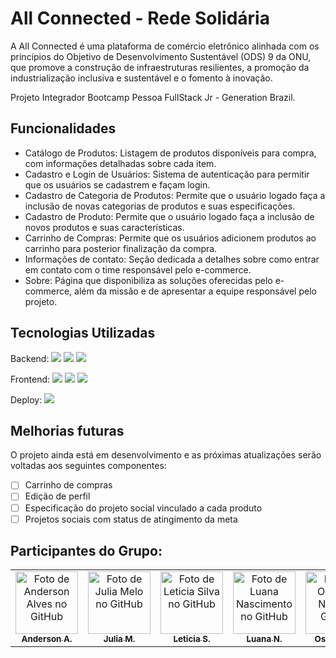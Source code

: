 # All Connected - Rede Solidária 

A All Connected é uma plataforma de comércio eletrônico alinhada com os princípios do Objetivo de Desenvolvimento Sustentável (ODS) 9 da ONU, que promove a construção de infraestruturas resilientes, a promoção da industrialização inclusiva e sustentável e o fomento à inovação.

Projeto Integrador Bootcamp Pessoa FullStack Jr - Generation Brazil. 

## Funcionalidades

- Catálogo de Produtos: Listagem de produtos disponíveis para compra, com informações detalhadas sobre cada item.
- Cadastro e Login de Usuários: Sistema de autenticação para permitir que os usuários se cadastrem e façam login.
- Cadastro de Categoria de Produtos: Permite que o usuário logado faça a inclusão de novas categorias de produtos e suas especificações. 
- Cadastro de Produto: Permite que o usuário logado faça a inclusão de novos produtos e suas características.
- Carrinho de Compras: Permite que os usuários adicionem produtos ao carrinho para posterior finalização da compra.
- Informações de contato: Seção dedicada a detalhes sobre como entrar em contato com o time responsável pelo e-commerce.
- Sobre:  Página que disponibiliza as soluções oferecidas pelo e-commerce, além da missão e de apresentar a equipe responsável pelo projeto.

## Tecnologias Utilizadas

Backend: 
<img src="https://img.shields.io/badge/Java-ED8B00?style=for-the-badge&logo=java&logoColor=white" />
<img src="https://img.shields.io/badge/Spring-6DB33F?style=for-the-badge&logo=spring&logoColor=white" />
<img src="https://img.shields.io/badge/MySQL-00000F?style=for-the-badge&logo=mysql&logoColor=white" />

Frontend:
<img src="https://img.shields.io/badge/React-20232A?style=for-the-badge&logo=react&logoColor=61DAFB" />
<img src="https://img.shields.io/badge/TypeScript-007ACC?style=for-the-badge&logo=typescript&logoColor=white" />
<img src="https://img.shields.io/badge/Tailwind_CSS-38B2AC?style=for-the-badge&logo=tailwind-css&logoColor=white" />

Deploy:
<img src="https://img.shields.io/badge/Netlify-00C7B7?style=for-the-badge&logo=netlify&logoColor=white" />

## Melhorias futuras

O projeto ainda está em desenvolvimento e as próximas atualizações serão voltadas aos seguintes componentes:

- [ ] Carrinho de compras
- [ ] Edição de perfil
- [ ] Especificação do projeto social vinculado a cada produto
- [ ] Projetos sociais com status de atingimento da meta

## Participantes do Grupo:

<table>
  <tr>
    <td align="center">
      <a href="https://www.linkedin.com/in/adsalves/" title="Anderson Alves">
    <img src="https://avatars.githubusercontent.com/u/150266023?v=4" width="100px;" alt="Foto de Anderson Alves no GitHub"/><br>
    <sub>
      <b>Anderson A.</b>
        </sub>
      </a>
    </td>
     <td align="center">
       <a href="https://www.linkedin.com/in/julia-karen-melo/" title="Julia Melo">
    <img src="https://avatars.githubusercontent.com/u/160678981?v=4" width="100px;" alt="Foto de Julia Melo no GitHub"/><br>
    <sub>
      <b>Julia M.</b>
        </sub>
      </a>
    </td>
    <td align="center">
       <a href="https://www.linkedin.com/in/leticiatsilva/" title="Leticia Silva">
    <img src="https://avatars.githubusercontent.com/u/167130040?v=4" width="100px;" alt="Foto de Leticia Silva no GitHub"/><br>
    <sub>
      <b>Leticia S.</b>
        </sub>
      </a>
    </td>
     <td align="center">
       <a href="https://www.linkedin.com/in/luananascimentodev/" title="Luana Nascimento">
    <img src="https://avatars.githubusercontent.com/u/120537755?s=400&u=2f212c82c1bbdb0b74acc4a8ffa996298d7c0f3f&v=4" width="100px;" alt="Foto de Luana Nascimento no GitHub"/><br>
    <sub>
      <b>Luana N. </b>
        </sub>
      </a>
    </td>
     <td align="center">
       <a href="https://www.linkedin.com/in/osvaldoneto0/" title="Osvaldo Neto">
    <img src="https://avatars.githubusercontent.com/u/166192036?v=4" width="100px;" alt="Foto de Osvaldo Neto no GitHub"/><br>
    <sub>
      <b>Osvaldo N.</b>
        </sub>
      </a>
    </td>
     <td align="center">
       <a href="https://www.linkedin.com/in/paloma-ferrari/" title="Paloma Ferrari">
    <img src="https://avatars.githubusercontent.com/u/111384818?v=4" width="100px;" alt="Foto de Paloma Ferrari no GitHub"/><br>
    <sub>
      <b>Paloma F.</b>
        </sub>
      </a>
    </td>
    <td align="center">
       <a href="https://www.linkedin.com/in/paloma-ferrari/" title="Thamires Martins">
    <img src="https://avatars.githubusercontent.com/u/165708887?v=4" width="100px;" alt="Foto de Paloma Thamires Martins"/><br>
    <sub>
      <b>Thamires M.</b>
        </sub>
      </a>
    </td>
  </tr>
</table>



